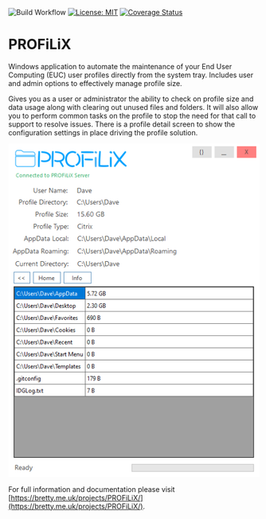 ![Build Workflow](https://github.com/dbretty/PROFiLiX.Client/actions/workflows/build.yaml/badge.svg)
[![License: MIT](https://img.shields.io/badge/License-MIT-yellow.svg)](https://opensource.org/licenses/MIT)
[![Coverage Status](https://coveralls.io/repos/github/dbretty/PROFiLiX.Client/badge.svg?branch=main)](https://coveralls.io/github/dbretty/PROFiLiX.Client?branch=main)

# PROFiLiX

Windows application to automate the maintenance of your End User Computing (EUC) user profiles directly from the system tray. Includes user and admin options to effectively manage profile size.

Gives you as a user or administrator the ability to check on profile size and data usage along with clearing out unused files and folders. It will also allow you to perform common tasks on the profile to stop the need for that call to support to resolve issues. There is a profile detail screen to show the configuration settings in place driving the profile solution.

![](/Images/PROFiLiX.png)

For full information and documentation please visit [https://bretty.me.uk/projects/PROFiLiX/](https://bretty.me.uk/projects/PROFiLiX/).
